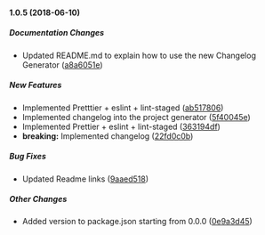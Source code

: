 #### 1.0.5 (2018-06-10)

##### Documentation Changes

*  Updated README.md to explain how to use the new Changelog Generator ([a8a6051e](https://github.com/AnalyticsFire/generator-create-next-app-reloaded/commit/a8a6051e729ba737a85a821eb745df13772fe487))

##### New Features

*  Implemented Pretttier + eslint + lint-staged ([ab517806](https://github.com/AnalyticsFire/generator-create-next-app-reloaded/commit/ab51780623b1a3a7c57d83c69e2a95ffcc7a4fc6))
*  Implemented changelog into the project generator ([5f40045e](https://github.com/AnalyticsFire/generator-create-next-app-reloaded/commit/5f40045e478611dc654c98d3cac4ce945f33cb34))
*  Implemented Prettier + eslint + lint-staged ([363194df](https://github.com/AnalyticsFire/generator-create-next-app-reloaded/commit/363194dfd116bf0a723ea6a25fef32749b485f17))
* **breaking:**  Implemented changelog ([22fd0c0b](https://github.com/AnalyticsFire/generator-create-next-app-reloaded/commit/22fd0c0b37d1a82e72b371200e0bdaf412308f5f))

##### Bug Fixes

*  Updated Readme links ([9aaed518](https://github.com/AnalyticsFire/generator-create-next-app-reloaded/commit/9aaed5182fe845a1bd1df1759eee0d36b673f276))

##### Other Changes

*  Added version to package.json starting from 0.0.0 ([0e9a3d45](https://github.com/AnalyticsFire/generator-create-next-app-reloaded/commit/0e9a3d456a70a9fa98684013ea06951c9669c11e))

